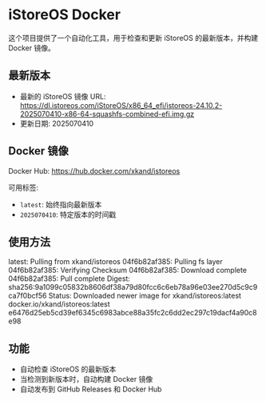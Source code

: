 # iStoreOS Docker

这个项目提供了一个自动化工具，用于检查和更新 iStoreOS 的最新版本，并构建 Docker 镜像。

## 最新版本

- 最新的 iStoreOS 镜像 URL:
  https://dl.istoreos.com/iStoreOS/x86_64_efi/istoreos-24.10.2-2025070410-x86-64-squashfs-combined-efi.img.gz
- 更新日期: 2025070410

## Docker 镜像

Docker Hub: https://hub.docker.com/xkand/istoreos

可用标签:
- `latest`: 始终指向最新版本
- `2025070410`: 特定版本的时间戳

## 使用方法

latest: Pulling from xkand/istoreos
04f6b82af385: Pulling fs layer
04f6b82af385: Verifying Checksum
04f6b82af385: Download complete
04f6b82af385: Pull complete
Digest: sha256:9a1099c05832b8606df38a79d80fcc6c6eb78a96e03ee270d5c9c9ca7f0bcf56
Status: Downloaded newer image for xkand/istoreos:latest
docker.io/xkand/istoreos:latest
e6476d25eb5cd39ef6345c6983abce88a35fc2c6dd2ec297c19dacf4a90c8e98

## 功能

- 自动检查 iStoreOS 的最新版本
- 当检测到新版本时，自动构建 Docker 镜像
- 自动发布到 GitHub Releases 和 Docker Hub
